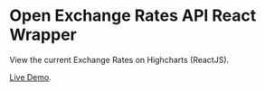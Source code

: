 # Open Exchange Rates API React Wrapper

View the current Exchange Rates on Highcharts (ReactJS).

[Live Demo](https://cmirnow.github.io/Open-Exchange-Rates-API-React-Wrapper).
